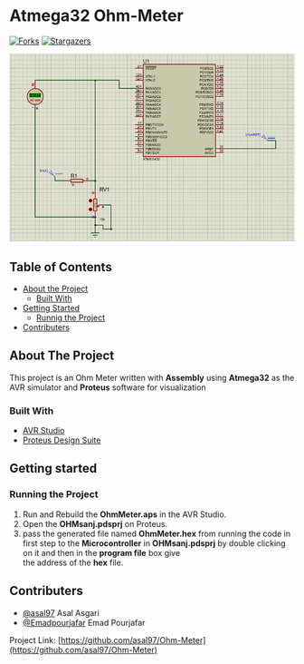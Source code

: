 
<!-- PROJECT SHIELDS -->
<!--
*** I'm using markdown "reference style" links for readability.
*** Reference links are enclosed in brackets [ ] instead of parentheses ( ).
*** See the bottom of this document for the declaration of the reference variables
*** for contributors-url, forks-url, etc. This is an optional, concise syntax you may use.
*** https://www.markdownguide.org/basic-syntax/#reference-style-links
-->

# Atmega32 Ohm-Meter

[![Forks][forks-shield]][forks-url]
[![Stargazers][stars-shield]][stars-url]

![Ohm-Meter](https://github.com/asal97/Ohm-Meter/blob/master/OhmMeter.PNG)

<!-- TABLE OF CONTENTS -->
## Table of Contents

* [About the Project](#about-the-project)
  * [Built With](#built-with)
* [Getting Started](#getting-started)
  * [Runnig the Project](#running-the-project)
* [Contributers](#contributers)





<!-- ABOUT THE PROJECT -->
## About The Project
This project is an Ohm Meter written with **Assembly** using **Atmega32** as the AVR simulator
and **Proteus** software for visualization
 

### Built With
* [AVR Studio](https://www.microchip.com/mplab/avr-support/atmel-studio-7)
* [Proteus Design Suite](https://www.labcenter.com/)


<!-- GETTING STARTED -->
## Getting started


<!-- Running the Project -->
### Running the Project
1) Run and Rebuild the **OhmMeter.aps**  in the AVR Studio.
2) Open the **OHMsanj.pdsprj** on Proteus.
3) pass the generated file named **OhmMeter.hex** from running the code in first step to the **Microcontroller**
in **OHMsanj.pdsprj** by double clicking on it and then in the **program file** box give       
the address of the **hex** file.






<!-- CONTACT -->
## Contributers
* [@asal97](https://github.com/asal97) Asal Asgari
* [@Emadpourjafar](https://github.com/Emadpourjafar) Emad Pourjafar 


Project Link: [https://github.com/asal97/Ohm-Meter](https://github.com/asal97/Ohm-Meter)


<!-- MARKDOWN LINKS & IMAGES -->
<!-- https://www.markdownguide.org/basic-syntax/#reference-style-links -->

[forks-shield]: https://img.shields.io/github/forks/asal97/Ohm-Meter
[forks-url]: https://img.shields.io/github/forks/asal97/Ohm-Meter
[stars-shield]: https://img.shields.io/github/stars/asal97/Ohm-Meter
[stars-url]: https://img.shields.io/github/stars/asal97/Ohm-Meter




